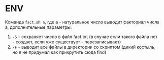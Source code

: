 # ENV
Команда `fact.sh a`, где a - натуральное число выводит факториал числа a, дополнительные параметры:
1. `-S` - сохраняет число в файл fact.txt (в случае если такого файла нет - создает, если уже существует - перезаписывает)
2. `-F` - выводит все файлы в директории со скриптом (дикий костыль, но я не придумал как прикрутить сюда find)

